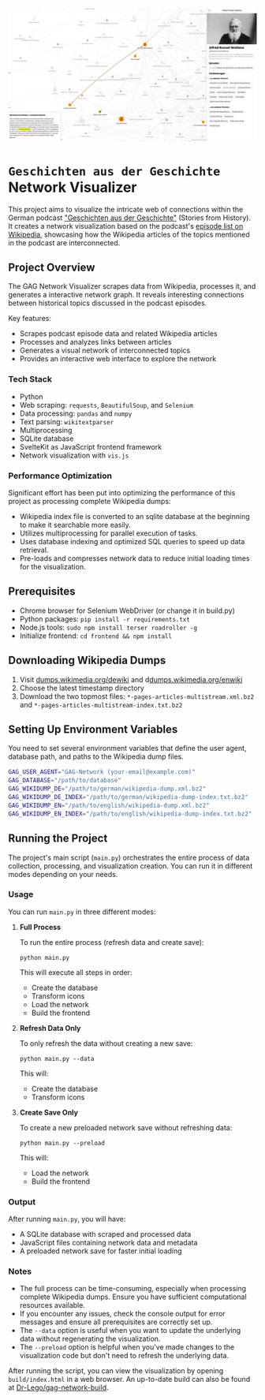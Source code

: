 ![](https://raw.githubusercontent.com/Dr-Lego/gag-network/main/assets/banner.png)

# `Geschichten aus der Geschichte` Network Visualizer

This project aims to visualize the intricate web of connections within the German podcast ["Geschichten aus der Geschichte"](https://www.geschichte.fm) (Stories from History). It creates a network visualization based on the podcast's [episode list on Wikipedia](https://de.wikipedia.org/w/index.php?title=Geschichten_aus_der_Geschichte_(Podcast)/Episodenliste&useskin=vector), showcasing how the Wikipedia articles of the topics mentioned in the podcast are interconnected.

## Project Overview

The GAG Network Visualizer scrapes data from Wikipedia, processes it, and generates a interactive network graph. It reveals interesting connections between historical topics discussed in the podcast episodes.

Key features:
- Scrapes podcast episode data and related Wikipedia articles
- Processes and analyzes links between articles
- Generates a visual network of interconnected topics
- Provides an interactive web interface to explore the network

### Tech Stack
- Python
- Web scraping: `requests`, `BeautifulSoup`, and `Selenium`
- Data processing: `pandas` and `numpy`
- Text parsing: `wikitextparser`
- Multiprocessing
- SQLite database 
- SvelteKit as JavaScript frontend framework
- Network visualization with `vis.js` 

### Performance Optimization

Significant effort has been put into optimizing the performance of this project as processing complete Wikipedia dumps:
- Wikipedia index file is converted to an sqlite database at the beginning to make it searchable more easily.
- Utilizes multiprocessing for parallel execution of tasks.
- Uses database indexing and optimized SQL queries to speed up data retrieval.
- Pre-loads and compresses network data to reduce initial loading times for the visualization.

## Prerequisites
- Chrome browser for Selenium WebDriver (or change it in build.py)
- Python packages: `pip install -r requirements.txt`
- Node.js tools: `sudo npm install terser roadroller -g`
- Initialize frontend: `cd frontend && npm install`

## Downloading Wikipedia Dumps
1. Visit [dumps.wikimedia.org/dewiki](https://dumps.wikimedia.org/dewiki/) and d[dumps.wikimedia.org/enwiki](https://dumps.wikimedia.org/enwiki/)
2. Choose the latest timestamp directory
3. Download the two topmost files: `*-pages-articles-multistream.xml.bz2` and `*-pages-articles-multistream-index.txt.bz2`

## Setting Up Environment Variables

You need to set several environment variables that define the user agent, database path, and paths to the Wikipedia dump files.

```bash
GAG_USER_AGENT="GAG-Network (your-email@example.com)"
GAG_DATABASE="/path/to/database"
GAG_WIKIDUMP_DE="/path/to/german/wikipedia-dump.xml.bz2"
GAG_WIKIDUMP_DE_INDEX="/path/to/german/wikipedia-dump-index.txt.bz2" 
GAG_WIKIDUMP_EN="/path/to/english/wikipedia-dump.xml.bz2"
GAG_WIKIDUMP_EN_INDEX="/path/to/english/wikipedia-dump-index.txt.bz2" 
```


## Running the Project

The project's main script (`main.py`) orchestrates the entire process of data collection, processing, and visualization creation. You can run it in different modes depending on your needs.


### Usage

You can run `main.py` in three different modes:

1. **Full Process**

   To run the entire process (refresh data and create save):

   ```
   python main.py
   ```

   This will execute all steps in order:
   - Create the database
   - Transform icons
   - Load the network
   - Build the frontend

2. **Refresh Data Only**

   To only refresh the data without creating a new save:

   ```
   python main.py --data
   ```

   This will:
   - Create the database
   - Transform icons

3. **Create Save Only**

   To create a new preloaded network save without refreshing data:

   ```
   python main.py --preload
   ```

   This will:
   - Load the network
   - Build the frontend

### Output

After running `main.py`, you will have:

- A SQLite database with scraped and processed data
- JavaScript files containing network data and metadata
- A preloaded network save for faster initial loading

### Notes

- The full process can be time-consuming, especially when processing complete Wikipedia dumps. Ensure you have sufficient computational resources available.
- If you encounter any issues, check the console output for error messages and ensure all prerequisites are correctly set up.
- The `--data` option is useful when you want to update the underlying data without regenerating the visualization.
- The `--preload` option is helpful when you've made changes to the visualization code but don't need to refresh the underlying data.

After running the script, you can view the visualization by opening `build/index.html` in a web browser.
An up-to-date build can also be found at [Dr-Lego/gag-network-build](https://github.com/Dr-Lego/gag-network-build).
